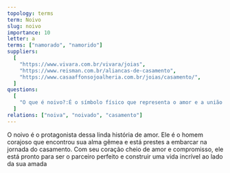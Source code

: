 ```yaml
---
topology: terms
term: Noivo
slug: noivo
importance: 10
letter: a
terms: ["namorado", "namorido"]
suppliers:
  [
    "https://www.vivara.com.br/vivara/joias",
    "https://www.reisman.com.br/aliancas-de-casamento",
    "https://www.casaaffonsojoalheria.com.br/joias/casamento/",
  ]
questions:
  [
    "O que é noivo?:É o símbolo físico que representa o amor e a união de um casal.",
  ]
relations: ["noiva", "noivado", "casamento"]
---
```


O noivo é o protagonista dessa linda história de amor. Ele é o homem corajoso que encontrou sua alma gêmea e está prestes a embarcar na jornada do casamento. Com seu coração cheio de amor e compromisso, ele está pronto para ser o parceiro perfeito e construir uma vida incrível ao lado da sua amada
